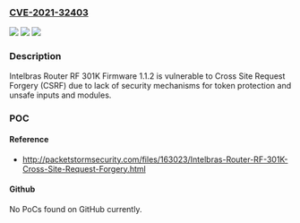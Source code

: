 ### [CVE-2021-32403](https://cve.mitre.org/cgi-bin/cvename.cgi?name=CVE-2021-32403)
![](https://img.shields.io/static/v1?label=Product&message=n%2Fa&color=blue)
![](https://img.shields.io/static/v1?label=Version&message=n%2Fa&color=blue)
![](https://img.shields.io/static/v1?label=Vulnerability&message=n%2Fa&color=brighgreen)

### Description

Intelbras Router RF 301K Firmware 1.1.2 is vulnerable to Cross Site Request Forgery (CSRF) due to lack of security mechanisms for token protection and unsafe inputs and modules.

### POC

#### Reference
- http://packetstormsecurity.com/files/163023/Intelbras-Router-RF-301K-Cross-Site-Request-Forgery.html

#### Github
No PoCs found on GitHub currently.

